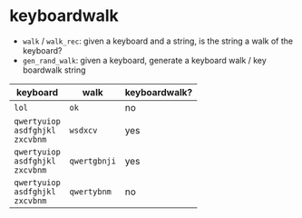 # keyboardwalk

- `walk` / `walk_rec`: given a keyboard and a string, is the string a walk of the keyboard?
- `gen_rand_walk`: given a keyboard, generate a keyboard walk / key boardwalk string


keyboard | walk | keyboardwalk? |
-------- | ---- | ------------- |
`lol`    | `ok` | no
`qwertyuiop`<br>`asdfghjkl`<br>`zxcvbnm` | `wsdxcv` | yes
`qwertyuiop`<br>`asdfghjkl`<br>`zxcvbnm` | `qwertgbnji` | yes
`qwertyuiop`<br>`asdfghjkl`<br>`zxcvbnm` | `qwertybnm` | no
